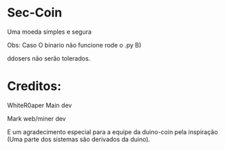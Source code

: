 # Sec-Coin
Uma moeda simples e segura

Obs: Caso O binario não funcione rode o .py B)

ddosers não serão tolerados.

# Creditos:
WhiteR0aper Main dev

Mark web/miner dev

E um agradecimento especial para a equipe da duino-coin pela inspiração (Uma parte dos sistemas são derivados da duino).
